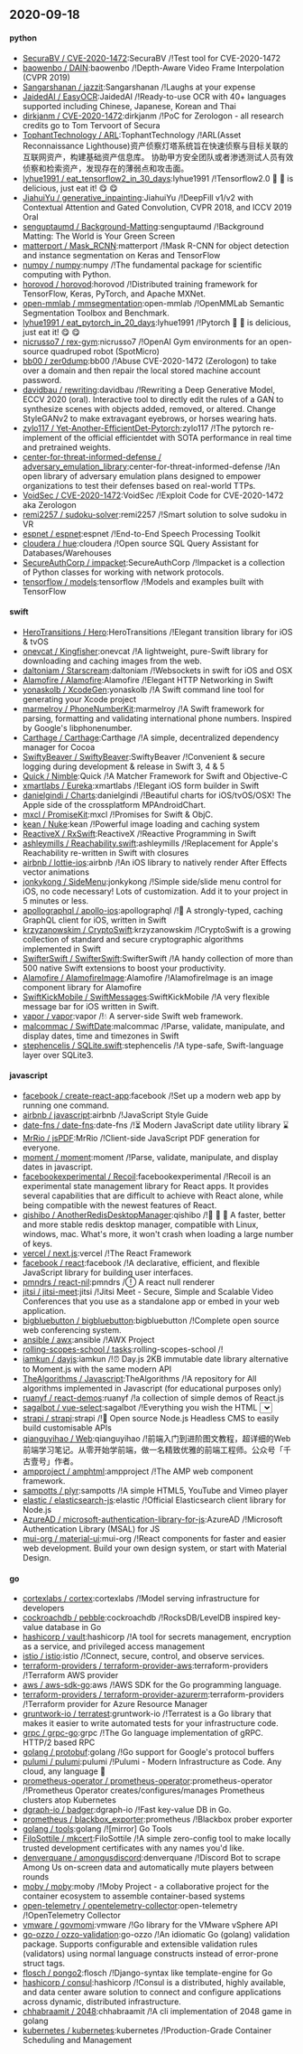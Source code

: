 ## 2020-09-18

#### python
* [SecuraBV / CVE-2020-1472](https://github.com/SecuraBV/CVE-2020-1472):SecuraBV /!Test tool for CVE-2020-1472
* [baowenbo / DAIN](https://github.com/baowenbo/DAIN):baowenbo /!Depth-Aware Video Frame Interpolation (CVPR 2019)
* [Sangarshanan / jazzit](https://github.com/Sangarshanan/jazzit):Sangarshanan /!Laughs at your expense
* [JaidedAI / EasyOCR](https://github.com/JaidedAI/EasyOCR):JaidedAI /!Ready-to-use OCR with 40+ languages supported including Chinese, Japanese, Korean and Thai
* [dirkjanm / CVE-2020-1472](https://github.com/dirkjanm/CVE-2020-1472):dirkjanm /!PoC for Zerologon - all research credits go to Tom Tervoort of Secura
* [TophantTechnology / ARL](https://github.com/TophantTechnology/ARL):TophantTechnology /!ARL(Asset Reconnaissance Lighthouse)资产侦察灯塔系统旨在快速侦察与目标关联的互联网资产，构建基础资产信息库。 协助甲方安全团队或者渗透测试人员有效侦察和检索资产，发现存在的薄弱点和攻击面。
* [lyhue1991 / eat_tensorflow2_in_30_days](https://github.com/lyhue1991/eat_tensorflow2_in_30_days):lyhue1991 /!Tensorflow2.0
🍎
🍊
is delicious, just eat it!
😋
😋
* [JiahuiYu / generative_inpainting](https://github.com/JiahuiYu/generative_inpainting):JiahuiYu /!DeepFill v1/v2 with Contextual Attention and Gated Convolution, CVPR 2018, and ICCV 2019 Oral
* [senguptaumd / Background-Matting](https://github.com/senguptaumd/Background-Matting):senguptaumd /!Background Matting: The World is Your Green Screen
* [matterport / Mask_RCNN](https://github.com/matterport/Mask_RCNN):matterport /!Mask R-CNN for object detection and instance segmentation on Keras and TensorFlow
* [numpy / numpy](https://github.com/numpy/numpy):numpy /!The fundamental package for scientific computing with Python.
* [horovod / horovod](https://github.com/horovod/horovod):horovod /!Distributed training framework for TensorFlow, Keras, PyTorch, and Apache MXNet.
* [open-mmlab / mmsegmentation](https://github.com/open-mmlab/mmsegmentation):open-mmlab /!OpenMMLab Semantic Segmentation Toolbox and Benchmark.
* [lyhue1991 / eat_pytorch_in_20_days](https://github.com/lyhue1991/eat_pytorch_in_20_days):lyhue1991 /!Pytorch
🍊
🍉
is delicious, just eat it!
😋
😋
* [nicrusso7 / rex-gym](https://github.com/nicrusso7/rex-gym):nicrusso7 /!OpenAI Gym environments for an open-source quadruped robot (SpotMicro)
* [bb00 / zer0dump](https://github.com/bb00/zer0dump):bb00 /!Abuse CVE-2020-1472 (Zerologon) to take over a domain and then repair the local stored machine account password.
* [davidbau / rewriting](https://github.com/davidbau/rewriting):davidbau /!Rewriting a Deep Generative Model, ECCV 2020 (oral). Interactive tool to directly edit the rules of a GAN to synthesize scenes with objects added, removed, or altered. Change StyleGANv2 to make extravagant eyebrows, or horses wearing hats.
* [zylo117 / Yet-Another-EfficientDet-Pytorch](https://github.com/zylo117/Yet-Another-EfficientDet-Pytorch):zylo117 /!The pytorch re-implement of the official efficientdet with SOTA performance in real time and pretrained weights.
* [center-for-threat-informed-defense / adversary_emulation_library](https://github.com/center-for-threat-informed-defense/adversary_emulation_library):center-for-threat-informed-defense /!An open library of adversary emulation plans designed to empower organizations to test their defenses based on real-world TTPs.
* [VoidSec / CVE-2020-1472](https://github.com/VoidSec/CVE-2020-1472):VoidSec /!Exploit Code for CVE-2020-1472 aka Zerologon
* [remi2257 / sudoku-solver](https://github.com/remi2257/sudoku-solver):remi2257 /!Smart solution to solve sudoku in VR
* [espnet / espnet](https://github.com/espnet/espnet):espnet /!End-to-End Speech Processing Toolkit
* [cloudera / hue](https://github.com/cloudera/hue):cloudera /!Open source SQL Query Assistant for Databases/Warehouses
* [SecureAuthCorp / impacket](https://github.com/SecureAuthCorp/impacket):SecureAuthCorp /!Impacket is a collection of Python classes for working with network protocols.
* [tensorflow / models](https://github.com/tensorflow/models):tensorflow /!Models and examples built with TensorFlow

#### swift
* [HeroTransitions / Hero](https://github.com/HeroTransitions/Hero):HeroTransitions /!Elegant transition library for iOS & tvOS
* [onevcat / Kingfisher](https://github.com/onevcat/Kingfisher):onevcat /!A lightweight, pure-Swift library for downloading and caching images from the web.
* [daltoniam / Starscream](https://github.com/daltoniam/Starscream):daltoniam /!Websockets in swift for iOS and OSX
* [Alamofire / Alamofire](https://github.com/Alamofire/Alamofire):Alamofire /!Elegant HTTP Networking in Swift
* [yonaskolb / XcodeGen](https://github.com/yonaskolb/XcodeGen):yonaskolb /!A Swift command line tool for generating your Xcode project
* [marmelroy / PhoneNumberKit](https://github.com/marmelroy/PhoneNumberKit):marmelroy /!A Swift framework for parsing, formatting and validating international phone numbers. Inspired by Google's libphonenumber.
* [Carthage / Carthage](https://github.com/Carthage/Carthage):Carthage /!A simple, decentralized dependency manager for Cocoa
* [SwiftyBeaver / SwiftyBeaver](https://github.com/SwiftyBeaver/SwiftyBeaver):SwiftyBeaver /!Convenient & secure logging during development & release in Swift 3, 4 & 5
* [Quick / Nimble](https://github.com/Quick/Nimble):Quick /!A Matcher Framework for Swift and Objective-C
* [xmartlabs / Eureka](https://github.com/xmartlabs/Eureka):xmartlabs /!Elegant iOS form builder in Swift
* [danielgindi / Charts](https://github.com/danielgindi/Charts):danielgindi /!Beautiful charts for iOS/tvOS/OSX! The Apple side of the crossplatform MPAndroidChart.
* [mxcl / PromiseKit](https://github.com/mxcl/PromiseKit):mxcl /!Promises for Swift & ObjC.
* [kean / Nuke](https://github.com/kean/Nuke):kean /!Powerful image loading and caching system
* [ReactiveX / RxSwift](https://github.com/ReactiveX/RxSwift):ReactiveX /!Reactive Programming in Swift
* [ashleymills / Reachability.swift](https://github.com/ashleymills/Reachability.swift):ashleymills /!Replacement for Apple's Reachability re-written in Swift with closures
* [airbnb / lottie-ios](https://github.com/airbnb/lottie-ios):airbnb /!An iOS library to natively render After Effects vector animations
* [jonkykong / SideMenu](https://github.com/jonkykong/SideMenu):jonkykong /!Simple side/slide menu control for iOS, no code necessary! Lots of customization. Add it to your project in 5 minutes or less.
* [apollographql / apollo-ios](https://github.com/apollographql/apollo-ios):apollographql /!📱
A strongly-typed, caching GraphQL client for iOS, written in Swift
* [krzyzanowskim / CryptoSwift](https://github.com/krzyzanowskim/CryptoSwift):krzyzanowskim /!CryptoSwift is a growing collection of standard and secure cryptographic algorithms implemented in Swift
* [SwifterSwift / SwifterSwift](https://github.com/SwifterSwift/SwifterSwift):SwifterSwift /!A handy collection of more than 500 native Swift extensions to boost your productivity.
* [Alamofire / AlamofireImage](https://github.com/Alamofire/AlamofireImage):Alamofire /!AlamofireImage is an image component library for Alamofire
* [SwiftKickMobile / SwiftMessages](https://github.com/SwiftKickMobile/SwiftMessages):SwiftKickMobile /!A very flexible message bar for iOS written in Swift.
* [vapor / vapor](https://github.com/vapor/vapor):vapor /!💧
A server-side Swift web framework.
* [malcommac / SwiftDate](https://github.com/malcommac/SwiftDate):malcommac /!Parse, validate, manipulate, and display dates, time and timezones in Swift
* [stephencelis / SQLite.swift](https://github.com/stephencelis/SQLite.swift):stephencelis /!A type-safe, Swift-language layer over SQLite3.

#### javascript
* [facebook / create-react-app](https://github.com/facebook/create-react-app):facebook /!Set up a modern web app by running one command.
* [airbnb / javascript](https://github.com/airbnb/javascript):airbnb /!JavaScript Style Guide
* [date-fns / date-fns](https://github.com/date-fns/date-fns):date-fns /!⏳
Modern JavaScript date utility library
⌛️
* [MrRio / jsPDF](https://github.com/MrRio/jsPDF):MrRio /!Client-side JavaScript PDF generation for everyone.
* [moment / moment](https://github.com/moment/moment):moment /!Parse, validate, manipulate, and display dates in javascript.
* [facebookexperimental / Recoil](https://github.com/facebookexperimental/Recoil):facebookexperimental /!Recoil is an experimental state management library for React apps. It provides several capabilities that are difficult to achieve with React alone, while being compatible with the newest features of React.
* [qishibo / AnotherRedisDesktopManager](https://github.com/qishibo/AnotherRedisDesktopManager):qishibo /!🚀
🚀
🚀
A faster, better and more stable redis desktop manager, compatible with Linux, windows, mac. What's more, it won't crash when loading a large number of keys.
* [vercel / next.js](https://github.com/vercel/next.js):vercel /!The React Framework
* [facebook / react](https://github.com/facebook/react):facebook /!A declarative, efficient, and flexible JavaScript library for building user interfaces.
* [pmndrs / react-nil](https://github.com/pmndrs/react-nil):pmndrs /!⃝ A react null renderer
* [jitsi / jitsi-meet](https://github.com/jitsi/jitsi-meet):jitsi /!Jitsi Meet - Secure, Simple and Scalable Video Conferences that you use as a standalone app or embed in your web application.
* [bigbluebutton / bigbluebutton](https://github.com/bigbluebutton/bigbluebutton):bigbluebutton /!Complete open source web conferencing system.
* [ansible / awx](https://github.com/ansible/awx):ansible /!AWX Project
* [rolling-scopes-school / tasks](https://github.com/rolling-scopes-school/tasks):rolling-scopes-school /!
* [iamkun / dayjs](https://github.com/iamkun/dayjs):iamkun /!⏰
Day.js 2KB immutable date library alternative to Moment.js with the same modern API
* [TheAlgorithms / Javascript](https://github.com/TheAlgorithms/Javascript):TheAlgorithms /!A repository for All algorithms implemented in Javascript (for educational purposes only)
* [ruanyf / react-demos](https://github.com/ruanyf/react-demos):ruanyf /!a collection of simple demos of React.js
* [sagalbot / vue-select](https://github.com/sagalbot/vue-select):sagalbot /!Everything you wish the HTML <select> element could do, wrapped up into a lightweight, extensible Vue component.
* [strapi / strapi](https://github.com/strapi/strapi):strapi /!🚀
Open source Node.js Headless CMS to easily build customisable APIs
* [qianguyihao / Web](https://github.com/qianguyihao/Web):qianguyihao /!前端入门到进阶图文教程，超详细的Web前端学习笔记。从零开始学前端，做一名精致优雅的前端工程师。公众号「千古壹号」作者。
* [ampproject / amphtml](https://github.com/ampproject/amphtml):ampproject /!The AMP web component framework.
* [sampotts / plyr](https://github.com/sampotts/plyr):sampotts /!A simple HTML5, YouTube and Vimeo player
* [elastic / elasticsearch-js](https://github.com/elastic/elasticsearch-js):elastic /!Official Elasticsearch client library for Node.js
* [AzureAD / microsoft-authentication-library-for-js](https://github.com/AzureAD/microsoft-authentication-library-for-js):AzureAD /!Microsoft Authentication Library (MSAL) for JS
* [mui-org / material-ui](https://github.com/mui-org/material-ui):mui-org /!React components for faster and easier web development. Build your own design system, or start with Material Design.

#### go
* [cortexlabs / cortex](https://github.com/cortexlabs/cortex):cortexlabs /!Model serving infrastructure for developers
* [cockroachdb / pebble](https://github.com/cockroachdb/pebble):cockroachdb /!RocksDB/LevelDB inspired key-value database in Go
* [hashicorp / vault](https://github.com/hashicorp/vault):hashicorp /!A tool for secrets management, encryption as a service, and privileged access management
* [istio / istio](https://github.com/istio/istio):istio /!Connect, secure, control, and observe services.
* [terraform-providers / terraform-provider-aws](https://github.com/terraform-providers/terraform-provider-aws):terraform-providers /!Terraform AWS provider
* [aws / aws-sdk-go](https://github.com/aws/aws-sdk-go):aws /!AWS SDK for the Go programming language.
* [terraform-providers / terraform-provider-azurerm](https://github.com/terraform-providers/terraform-provider-azurerm):terraform-providers /!Terraform provider for Azure Resource Manager
* [gruntwork-io / terratest](https://github.com/gruntwork-io/terratest):gruntwork-io /!Terratest is a Go library that makes it easier to write automated tests for your infrastructure code.
* [grpc / grpc-go](https://github.com/grpc/grpc-go):grpc /!The Go language implementation of gRPC. HTTP/2 based RPC
* [golang / protobuf](https://github.com/golang/protobuf):golang /!Go support for Google's protocol buffers
* [pulumi / pulumi](https://github.com/pulumi/pulumi):pulumi /!Pulumi - Modern Infrastructure as Code. Any cloud, any language
🚀
* [prometheus-operator / prometheus-operator](https://github.com/prometheus-operator/prometheus-operator):prometheus-operator /!Prometheus Operator creates/configures/manages Prometheus clusters atop Kubernetes
* [dgraph-io / badger](https://github.com/dgraph-io/badger):dgraph-io /!Fast key-value DB in Go.
* [prometheus / blackbox_exporter](https://github.com/prometheus/blackbox_exporter):prometheus /!Blackbox prober exporter
* [golang / tools](https://github.com/golang/tools):golang /![mirror] Go Tools
* [FiloSottile / mkcert](https://github.com/FiloSottile/mkcert):FiloSottile /!A simple zero-config tool to make locally trusted development certificates with any names you'd like.
* [denverquane / amongusdiscord](https://github.com/denverquane/amongusdiscord):denverquane /!Discord Bot to scrape Among Us on-screen data and automatically mute players between rounds
* [moby / moby](https://github.com/moby/moby):moby /!Moby Project - a collaborative project for the container ecosystem to assemble container-based systems
* [open-telemetry / opentelemetry-collector](https://github.com/open-telemetry/opentelemetry-collector):open-telemetry /!OpenTelemetry Collector
* [vmware / govmomi](https://github.com/vmware/govmomi):vmware /!Go library for the VMware vSphere API
* [go-ozzo / ozzo-validation](https://github.com/go-ozzo/ozzo-validation):go-ozzo /!An idiomatic Go (golang) validation package. Supports configurable and extensible validation rules (validators) using normal language constructs instead of error-prone struct tags.
* [flosch / pongo2](https://github.com/flosch/pongo2):flosch /!Django-syntax like template-engine for Go
* [hashicorp / consul](https://github.com/hashicorp/consul):hashicorp /!Consul is a distributed, highly available, and data center aware solution to connect and configure applications across dynamic, distributed infrastructure.
* [chhabraamit / 2048](https://github.com/chhabraamit/2048):chhabraamit /!A cli implementation of 2048 game in golang
* [kubernetes / kubernetes](https://github.com/kubernetes/kubernetes):kubernetes /!Production-Grade Container Scheduling and Management
